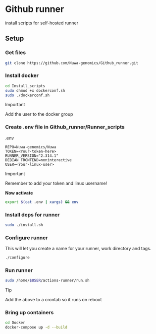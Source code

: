 # Github runner
install scripts for self-hosted runner

## Setup

### Get files

```bash
git clone https://github.com/Nuwa-genomics/Github_runner.git
```

### Install docker
```bash
cd Install_scripts
sudo chmod +x dockerconf.sh
sudo ./dockerconf.sh
```

> [!IMPORTANT]  
> Add the user to the docker group

### Create .env file in Github_runner/Runner_scripts

.env
```
REPO=Nuwa-genomics/Nuwa
TOKEN=<Your-token-here>
RUNNER_VERSION="2.314.1"
DEBIAN_FRONTEND=noninteractive
USER=<Your-linux-user>
```

> [!IMPORTANT]  
> Remember to add your token and linux username!

**Now activate**
```bash
export $(cat .env | xargs) && env
```

### Install deps for runner

```bash
sudo ./install.sh
```

### Configure runner

This will let you create a name for your runner, work directory and tags.

```bash
./configure
```

### Run runner

```bash
sudo /home/$USER/actions-runner/run.sh
```

> [!TIP]  
> Add the above to a crontab so it runs on reboot


### Bring up containers

```bash
cd Docker
docker-compose up -d --build
```

